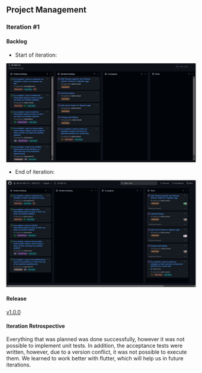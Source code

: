 ## Project Management
### Iteration #1

#### Backlog

- Start of iteration:
<p align="center" justify="center">
  <img src="Iteration%231/start.jpeg"/>
</p>

- End of iteration:
<p align="center" justify="center">
  <img src="Iteration%231/end.jpeg"/>
</p>


#### Release
[v1.0.0](https://github.com/LEIC-ES-2021-22/2LEIC13T3/releases/tag/v1.0.0)


#### Iteration Retrospective

Everything that was planned was done successfully, however it was not possible to implement unit tests.
In addition, the acceptance tests were written, however, due to a version conflict, it was not possible to execute them.
We learned to work better with flutter, which will help us in future iterations.
	
